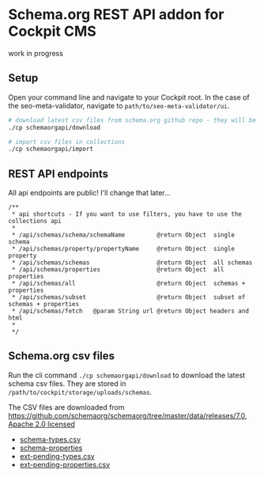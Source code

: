 # Schema.org REST API addon for Cockpit CMS

work in progress

## Setup

Open your command line and navigate to your Cockpit root. In the case of the seo-meta-validator, navigate to `path/to/seo-meta-validator/ui`.

```bash
# download latest csv files from schema.org github repo - they will be stored in /storage/uploads/schemas
./cp schemaorgapi/download

# import csv files in collections
./cp schemaorgapi/import
```

## REST API endpoints

All api endpoints are public! I'll change that later...

```
/**
 * api shortcuts - If you want to use filters, you have to use the collections api
 *
 * /api/schemas/schema/schemaName         @return Object  single schema
 * /api/schemas/property/propertyName     @return Object  single property
 * /api/schemas/schemas                   @return Object  all schemas
 * /api/schemas/properties                @return Object  all properties
 * /api/schemas/all                       @return Object  schemas + properties
 * /api/schemas/subset                    @return Object  subset of schemas + properties
 * /api/schemas/fetch   @param String url @return Object headers and html
 *
 */
```

## Schema.org csv files

Run the cli command `./cp schemaorgapi/download` to download the latest schema csv files. They are stored in `/path/to/cockpit/storage/uploads/schemas`.

The CSV files are downloaded from https://github.com/schemaorg/schemaorg/tree/master/data/releases/7.0, [Apache 2.0 licensed](https://github.com/schemaorg/schemaorg/blob/master/LICENSE)

* [schema-types.csv](https://raw.githubusercontent.com/schemaorg/schemaorg/master/data/releases/7.0/schema-types.csv)
* [schema-properties](https://raw.githubusercontent.com/schemaorg/schemaorg/master/data/releases/7.0/schema-properties.csv)
* [ext-pending-types.csv](https://raw.githubusercontent.com/schemaorg/schemaorg/master/data/releases/7.0/ext-pending-types.csv)
* [ext-pending-properties.csv](https://raw.githubusercontent.com/schemaorg/schemaorg/master/data/releases/7.0/ext-pending-properties.csv)
